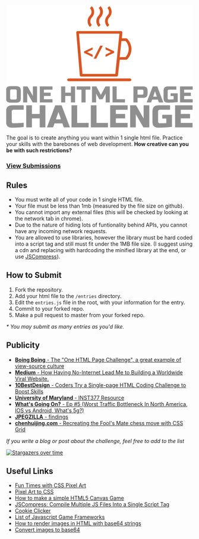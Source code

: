 [![One HTML Page Challenge](./meta/one-html-page-logo.png?raw=true "One HTML Page Challenge")](https://onehtmlpagechallenge.com/)

The goal is to create anything you want within 1 single html file. Practice your skills with the barebones of web development. **How creative can you be with such restrictions?**

### [View Submissions](https://onehtmlpagechallenge.com)

## Rules
 - You must write all of your code in 1 single HTML file.
 - Your file must be less than 1mb (measured by the file size on github).
 - You cannot import any external files (this will be checked by looking at the network tab in chrome).
 - Due to the nature of hiding lots of funtionality behind APIs, you cannot have any incoming network requests.
 - You are allowed to use libraries, however the library must be hard coded into a script tag and still must fit under the 1MB file size. (I suggest using a cdn and replacing with hardcoding the minified library at the end, or use [JSCompress](https://jscompress.com/)).
 
## How to Submit
 1. Fork the repository.
 2. Add your html file to the `/entries` directory.
 3. Edit the `entries.js` file in the root, with your information for the entry.
 4. Commit to your forked repo.
 5. Make a pull request to master from your forked repo.
 
 _* You may submit as many entries as you'd  like._
 
 ## Publicity
 - [**Boing Boing** - The "One HTML Page Challenge", a great example of view-source culture](https://boingboing.net/2019/08/23/the-one-html-page-challenge.html)
 - [**Medium** - How Having No-Internet Lead Me to Building a Worldwide Viral Website.](https://medium.com/@metroxe/one-html-page-challenge-d0e6e6d23e16)
 - [**10BestDesign** - Coders Try a Single-page HTML Coding Challenge to Boost Skills](https://www.10bestdesign.com/blog/coders-try-a-single-page-html-coding-challenge-to-boost-skills/)
 - [**University of Maryland** - INST377 Resource](https://ischool.umd.edu/sites/default/files/syllabi/inst377_-_dynamic_web_applications_-_syllabus_-_fall_2019.pdf)
 - [**What's Going On?** -  Ep #5 (Worst Traffic Bottleneck In North America, IOS vs Android, What's 5g?)](https://www.stitcher.com/show/gronzo/episode/whats-going-on-ep-5-worst-traffic-bottleneck-in-north-america-ios-vs-android-whats-5g-63569131)
 - [**JPEGZILLA** - findings](https://jpegzilla.com/blog/posts/20190724.html)
 - [**chenhuijing.com** - Recreating the Fool's Mate chess move with CSS Grid](https://chenhuijing.com/blog/recreating-the-fools-mate-chess-move-with-css-grid/#%F0%9F%92%BB)

_If you write a blog or post about the challenge, feel free to add to the  list_
 
[![Stargazers over time](https://starchart.cc/Metroxe/one-html-page-challenge.svg)](https://starchart.cc/Metroxe/one-html-page-challenge)
 
 
 ## Useful Links
 - [Fun Times with CSS Pixel Art](https://css-tricks.com/fun-times-css-pixel-art/)
 - [Pixel Art to CSS](https://www.pixelartcss.com/)
 - [How to make a simple HTML5 Canvas Game](http://www.lostdecadegames.com/how-to-make-a-simple-html5-canvas-game/)
 - [JSCompress: Compile Multiple JS Files Into a Single Script Tag](https://jscompress.com/)
 - [Cookie Clicker](https://orteil.dashnet.org/cookieclicker/)
 - [List of Javascript Game Frameworks](https://github.com/collections/javascript-game-engines)
 - [How to render images in HTML with base64 strings](https://stackoverflow.com/a/41057998)
 - [Convert images to base64](https://www.browserling.com/tools/image-to-base64)

